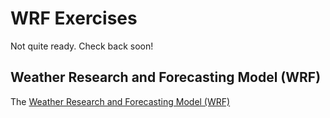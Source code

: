 # WRF Exercises

Not quite ready. Check back soon!

## Weather Research and Forecasting Model (WRF)

The [Weather Research and Forecasting Model (WRF)](https://www.mmm.ucar.edu/models/wrf)

